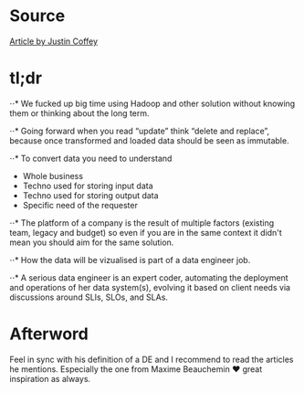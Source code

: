 # Source

[Article by Justin Coffey](http://labs.criteo.com/2018/06/from-just-a-bunch-of-engineers-to-data-reliability-engineering/)

# tl;dr

⋅⋅* We fucked up big time using Hadoop and other solution without knowing them or thinking about the long term.


⋅⋅* Going forward when you read “update” think “delete and replace”, because once transformed and loaded data should be seen as immutable.

⋅⋅* To convert data you need to understand

- Whole business
- Techno used for storing input data
- Techno used for storing output data 
- Specific need of the requester

⋅⋅* The platform of a company is the result of multiple factors (existing team, legacy and budget) so even if you are in the same context it didn't mean you should aim for the same solution.

⋅⋅* How the data will be vizualised is part of a data engineer job.
 
⋅⋅* A serious data engineer is an expert coder, automating the deployment and operations of her data system(s), evolving it based on client needs via discussions around SLIs, SLOs, and SLAs.

# Afterword

Feel in sync with his definition of a DE and I recommend to read the articles he mentions.
Especially the one from Maxime Beauchemin :heart: great inspiration as always.
